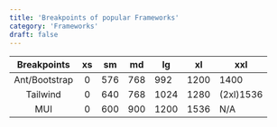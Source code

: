 ```yaml
---
title: 'Breakpoints of popular Frameworks'
category: 'Frameworks'
draft: false
---
```


|  Breakpoints  | xs  | sm  | md  | lg   | xl   | xxl       |
| :-----------: | :-: | :-: | :-: | ---- | ---- | --------- |
| Ant/Bootstrap |  0  | 576 | 768 | 992  | 1200 | 1400      |
|   Tailwind    |  0  | 640 | 768 | 1024 | 1280 | (2xl)1536 |
|      MUI      |  0  | 600 | 900 | 1200 | 1536 | N/A       |
